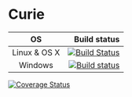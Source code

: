 # Curie

| OS            |  Build status |
|:-------------:|--------------:|
| Linux & OS X  | [![Build Status](https://travis-ci.org/project-renard/curie.png?branch=master)](https://travis-ci.org/project-renard/curie) |
| Windows       | [![Build status](https://ci.appveyor.com/api/projects/status/d1oln5wwo7rkyxp0/branch/master?svg=true)](https://ci.appveyor.com/project/zmughal/curie/branch/master) |

[![Coverage Status](https://coveralls.io/repos/project-renard/curie/badge.png?branch=master)](https://coveralls.io/r/project-renard/curie?branch=master)
